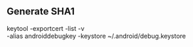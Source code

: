 ## Generate SHA1

keytool -exportcert -list -v \
-alias androiddebugkey -keystore ~/.android/debug.keystore
